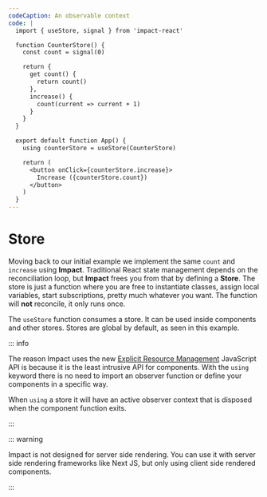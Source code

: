 ```yaml
---
codeCaption: An observable context
code: |
  import { useStore, signal } from 'impact-react'

  function CounterStore() {
    const count = signal(0)

    return {
      get count() {
        return count()
      },
      increase() {
        count(current => current + 1)
      }
    }
  }

  export default function App() {
    using counterStore = useStore(CounterStore)

    return (
      <button onClick={counterStore.increase}>
        Increase ({counterStore.count})
      </button>
    )
  }
---
```


# Store

<ClientOnly>
  <Playground />
</ClientOnly>

Moving back to our initial example we implement the same `count` and `increase` using **Impact**. Traditional React state management depends on the reconciliation loop, but **Impact** frees you from that by defining a **Store**. The store is just a function where you are free to instantiate classes, assign local variables, start subscriptions, pretty much whatever you want. The function will **not** reconcile, it only runs once.

The `useStore` function consumes a store. It can be used inside components and other stores. Stores are global by default, as seen in this example.

::: info

The reason Impact uses the new [Explicit Resource Management](https://medium.com/@bagherani/ecmascript-explicit-resource-management-early-implementation-in-typescript-5-2-5e4d08b2aee3) JavaScript API is because it is the least intrusive API for components. With the `using` keyword there is no need to import an observer function or define your components in a specific way.

When `using` a store it will have an active observer context that is disposed when the component function exits.

:::

::: warning

Impact is not designed for server side rendering. You can use it with server side rendering frameworks like Next JS, but only using client side rendered components.

:::
